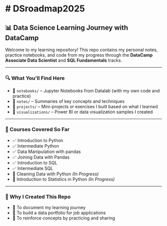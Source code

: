 <h1 id="dsroadmap2025"># DSroadmap2025</h1>

<h2>📊 Data Science Learning Journey with DataCamp</h2>
<p>Welcome to my learning repository! This repo contains my personal notes, practice notebooks, and code from my progress through the <strong>DataCamp Associate Data Scientist</strong> and <strong>SQL Fundamentals</strong> tracks.</p>

<hr>

<h3>🔍 What You'll Find Here</h3>
<ul>
  <li>📁 <code>notebooks/</code> – Jupyter Notebooks from Datalab (with my own code and practice)</li>
  <li>📁 <code>notes/</code> – Summaries of key concepts and techniques</li>
  <li>📁 <code>projects/</code> – Mini-projects or exercises I built based on what I learned</li>
  <li>📁 <code>visualizations/</code> – Power BI or data visualization samples I created</li>
</ul>

<hr>

<h3>🧠 Courses Covered So Far</h3>
<ul>
  <li>✅ Introduction to Python</li>
  <li>✅ Intermediate Python</li>
  <li>✅ Data Manipulation with pandas</li>
  <li>✅ Joining Data with Pandas</li>
  <li>✅ Introduction to SQL</li>
  <li>✅ Intermediate SQL</li>
  <li>🔄 Cleaning Data with Python <em>(In Progress)</em></li>
  <li>🔄 Introduction to Statistics in Python <em>(In Progress)</em></li>
</ul>

<hr>

<h3>🚀 Why I Created This Repo</h3>
<ul>
  <li>📌 To document my learning journey</li>
  <li>💼 To build a data portfolio for job applications</li>
  <li>🔁 To reinforce concepts by practicing and sharing</li>
</ul>
